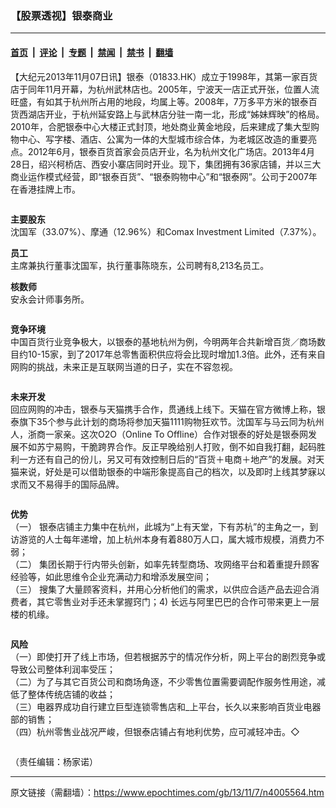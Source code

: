 ### 【股票透视】银泰商业

---

#### [首页](../../../..?n4005564) &nbsp;|&nbsp; [评论](../../../../../epoch-comment?n4005564) &nbsp;|&nbsp; [专题](../../../../../epoch-special?n4005564) &nbsp;|&nbsp; [禁闻](../../../../../epoch-news?n4005564) &nbsp;|&nbsp; [禁书](../../../../../books?n4005564) &nbsp;|&nbsp; [翻墙](https://github.com/gfw-breaker/nogfw/blob/master/README.md?n4005564)


<div class="post_content" id="artbody" itemprop="articleBody">
 <!-- article content begin -->
 <p>
  【大纪元2013年11月07日讯】银泰（01833.HK）成立于1998年，其第一家百货店于同年11月开幕，为杭州武林店也。2005年，宁波天一店正式开张，位置人流旺盛，有如其于杭州所占用的地段，均属上等。2008年，7万多平方米的银泰百货西湖店开业，于杭州延安路上与武林店分驻一南一北，形成“姊妹辉映”的格局。2010年，合肥银泰中心大楼正式封顶，地处商业黄金地段，后来建成了集大型购物中心、写字楼、酒店、公寓为一体的大型城市综合体，为老城区改造的重要亮点。2012年6月，银泰百货首家会员店开业，名为杭州文化广场店。2013年4月28日，绍兴柯桥店、西安小寨店同时开业。现下，集团拥有36家店铺，并以三大商业运作模式经营，即“银泰百货”、“银泰购物中心”和“银泰网”。公司于2007年在香港挂牌上市。
 </p>
 <ok href=" https://i.epochtimes.com/assets/uploads/2013/11/1311071046052654-600x134.jpg" rel="noreferrer noopener" target="_blank">
  <img alt="" class="size-large wp-image-5666777" src="https://i.epochtimes.com/assets/uploads/2013/11/1311071046052654-600x134.jpg" title=""/>
 </ok>
 <p>
  <b>
   主要股东
  </b>
  <br/>
  沈国军（33.07%）、摩通（12.96%）和Comax Investment Limited（7.37%）。
 </p>
 <p>
  <b>
   员工
  </b>
  <br/>
  主席兼执行董事沈国军，执行董事陈晓东，公司聘有8,213名员工。
 </p>
 <p>
  <b>
   核数师
  </b>
  <br/>
  安永会计师事务所。
 </p>
 <ok href=" https://i.epochtimes.com/assets/uploads/2013/11/1311071043492654.jpg" rel="noreferrer noopener" target="_blank">
  <img alt="" class="size-large wp-image-5666782" src="https://i.epochtimes.com/assets/uploads/2013/11/1311071043492654.jpg" title=""/>
 </ok>
 <p>
  <b>
   竞争环境
  </b>
  <br/>
  中国百货行业竞争极大，以银泰的基地杭州为例，今明两年合共新增百货／商场数目约10-15家，到了2017年总零售面积供应将会比现时增加1.3倍。此外，还有来自网购的挑战，未来正是互联网当道的日子，实在不容忽视。
 </p>
 <ok href=" https://i.epochtimes.com/assets/uploads/2013/11/1311071042142654.jpg" rel="noreferrer noopener" target="_blank">
  <img alt="" class="size-large wp-image-5666785" src="https://i.epochtimes.com/assets/uploads/2013/11/1311071042142654.jpg" title=""/>
 </ok>
 <p>
  <b>
   未来开发
  </b>
  <br/>
  回应网购的冲击，银泰与天猫携手合作，贯通线上线下。天猫在官方微博上称，银泰旗下35个参与此计划的商场将参加天猫1111购物狂欢节。沈国军与马云同为杭州人，浙商一家亲。这次O2O（Online To Offline）合作对银泰的好处是银泰网发展不如苏宁易购，干脆跨界合作。反正早晚给别人打败，倒不如自我打翻，起码胜利一方还有自己的份儿，另又可有效控制日后的“百货＋电商＋地产”的发展。对天猫来说，好处是可以借助银泰的中端形象提高自己的档次，以及即时上线其梦寐以求而又不易得手的国际品牌。
 </p>
 <ok href=" https://i.epochtimes.com/assets/uploads/2013/11/1311071043192654.jpg" rel="noreferrer noopener" target="_blank">
  <img alt="" class="size-large wp-image-5666794" src="https://i.epochtimes.com/assets/uploads/2013/11/1311071043192654.jpg" title=""/>
 </ok>
 <p>
  <b>
   优势
  </b>
  <br/>
  （一） 银泰店铺主力集中在杭州，此城为“上有天堂，下有苏杭”的主角之一，到访游览的人士每年递增，加上杭州本身有着880万人口，属大城市规模，消费力不弱；
  <br/>
  （二） 集团长期于行内带头创新，如率先转型商场、攻网络平台和着重提升顾客经验等，如此思维令企业充满动力和增添发展空间；
  <br/>
  （三） 搜集了大量顾客资料，并用心分析他们的需求，以供应合适产品去迎合消费者，其它零售业对手还未掌握窍门；4) 长远与阿里巴巴的合作可带来更上一层楼的机缘。
 </p>
 <ok href=" https://i.epochtimes.com/assets/uploads/2013/11/1311071045352654.jpg" rel="noreferrer noopener" target="_blank">
  <img alt="" class="size-large wp-image-5666798" src="https://i.epochtimes.com/assets/uploads/2013/11/1311071045352654.jpg" title=""/>
 </ok>
 <p>
  <b>
   风险
  </b>
  <br/>
  （一）即使打开了线上市场，但若根据苏宁的情况作分析，网上平台的剧烈竞争或导致公司整体利润率受压；
  <br/>
  （二）为了与其它百货公司和商场角逐，不少零售位置需要调配作服务性用途，减低了整体传统店铺的收益；
  <br/>
  （三）电器界成功自行建立巨型连锁零售店和_上平台，长久以来影响百货业电器部的销售；
  <br/>
  （四）杭州零售业战况严峻，但银泰店铺占有地利优势，应可减轻冲击。◇
 </p>
 <ok href=" https://i.epochtimes.com/assets/uploads/2013/11/1311071044582654.jpg" rel="noreferrer noopener" target="_blank">
  <img alt="" class="size-large wp-image-5666801" src="https://i.epochtimes.com/assets/uploads/2013/11/1311071044582654.jpg" title=""/>
 </ok>
 <p>
  （责任编辑：杨家诺）
 </p>
 <!-- article content end -->
 <div id="below_article_ad">
 </div>
</div>


---

原文链接（需翻墙）：https://www.epochtimes.com/gb/13/11/7/n4005564.htm
